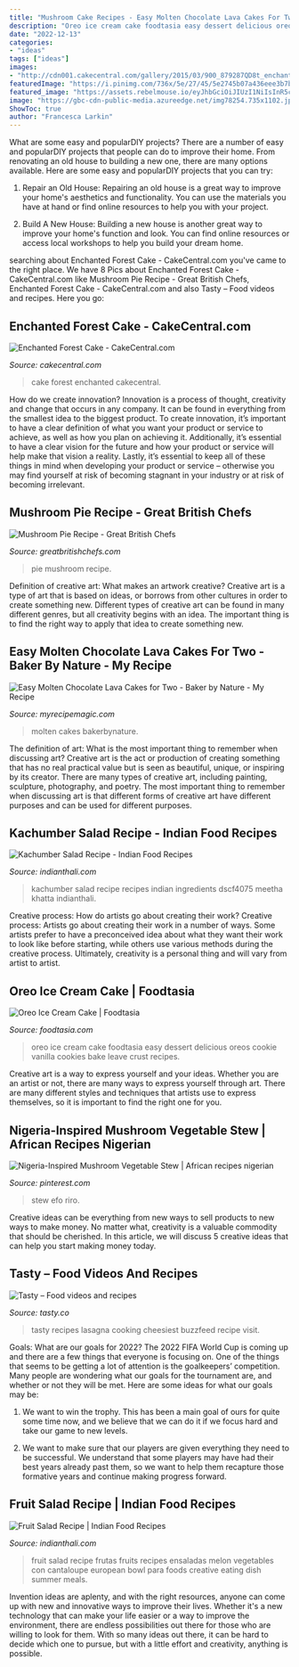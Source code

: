 ```yaml
---
title: "Mushroom Cake Recipes - Easy Molten Chocolate Lava Cakes For Two"
description: "Oreo ice cream cake foodtasia easy dessert delicious oreos cookie vanilla cookies bake leave crust recipes"
date: "2022-12-13"
categories:
- "ideas"
tags: ["ideas"]
images:
- "http://cdn001.cakecentral.com/gallery/2015/03/900_879287QD8t_enchanted-forest-cake.jpg"
featuredImage: "https://i.pinimg.com/736x/5e/27/45/5e2745b07a436eee3b7bc2de4bbf94e8.jpg"
featured_image: "https://assets.rebelmouse.io/eyJhbGciOiJIUzI1NiIsInR5cCI6IkpXVCJ9.eyJpbWFnZSI6Imh0dHBzOi8vYmFrZXJieW5hdHVyZS5jb20vd3AtY29udGVudC91cGxvYWRzLzIwMTkvMDEvbW9sdGVuY2hvY29sYXRlbGF2YWNha2VzMS0xLW9mLTEuanBnIiwiZXhwaXJlc19hdCI6MTYzOTMzMDk1Mn0.nyeM8Fu2ef_4b1ypA7M0NPqP462XVDUkE4QyKqKyE14/img.jpg?width=2000&amp;height=2000"
image: "https://gbc-cdn-public-media.azureedge.net/img78254.735x1102.jpg"
ShowToc: true
author: "Francesca Larkin"
---
```



What are some easy and popularDIY projects?
There are a number of easy and popularDIY projects that people can do to improve their home. From renovating an old house to building a new one, there are many options available. Here are some easy and popularDIY projects that you can try:
1. Repair an Old House: Repairing an old house is a great way to improve your home's aesthetics and functionality. You can use the materials you have at hand or find online resources to help you with your project.

2. Build A New House: Building a new house is another great way to improve your home's function and look. You can find online resources or access local workshops to help you build your dream home.

	

		
searching about Enchanted Forest Cake - CakeCentral.com you've came to the right place. We have 8 Pics about Enchanted Forest Cake - CakeCentral.com like Mushroom Pie Recipe - Great British Chefs, Enchanted Forest Cake - CakeCentral.com and also Tasty – Food videos and recipes. Here you go:
		
    
## Enchanted Forest Cake - CakeCentral.com

<img loading=lazy src="http://cdn001.cakecentral.com/gallery/2015/03/900_879287QD8t_enchanted-forest-cake.jpg" onerror="this.onerror=null;this.src='https://tse4.mm.bing.net/th?id=OIP.j6megqPRbIcOaoInel1r6AHaJ4&amp;pid=15.1';" alt="Enchanted Forest Cake - CakeCentral.com">

_Source: cakecentral.com_

>cake forest enchanted cakecentral. 

	

How do we create innovation?
Innovation is a process of thought, creativity and change that occurs in any company. It can be found in everything from the smallest idea to the biggest product. To create innovation, it’s important to have a clear definition of what you want your product or service to achieve, as well as how you plan on achieving it. Additionally, it’s essential to have a clear vision for the future and how your product or service will help make that vision a reality. Lastly, it’s essential to keep all of these things in mind when developing your product or service – otherwise you may find yourself at risk of becoming stagnant in your industry or at risk of becoming irrelevant.

    
## Mushroom Pie Recipe - Great British Chefs

<img loading=lazy src="https://gbc-cdn-public-media.azureedge.net/img78254.735x1102.jpg" onerror="this.onerror=null;this.src='https://tse2.mm.bing.net/th?id=OIP.DfYp6vQytv5u2yTi-E1T5QHaLG&amp;pid=15.1';" alt="Mushroom Pie Recipe - Great British Chefs">

_Source: greatbritishchefs.com_

>pie mushroom recipe. 

	

Definition of creative art: What makes an artwork creative?
Creative art is a type of art that is based on ideas, or borrows from other cultures in order to create something new. 
Different types of creative art can be found in many different genres, but all creativity begins with an idea. The important thing is to find the right way to apply that idea to create something new.

    
## Easy Molten Chocolate Lava Cakes For Two - Baker By Nature - My Recipe

<img loading=lazy src="https://assets.rebelmouse.io/eyJhbGciOiJIUzI1NiIsInR5cCI6IkpXVCJ9.eyJpbWFnZSI6Imh0dHBzOi8vYmFrZXJieW5hdHVyZS5jb20vd3AtY29udGVudC91cGxvYWRzLzIwMTkvMDEvbW9sdGVuY2hvY29sYXRlbGF2YWNha2VzMS0xLW9mLTEuanBnIiwiZXhwaXJlc19hdCI6MTYzOTMzMDk1Mn0.nyeM8Fu2ef_4b1ypA7M0NPqP462XVDUkE4QyKqKyE14/img.jpg?width=2000&amp;height=2000" onerror="this.onerror=null;this.src='https://tse1.mm.bing.net/th?id=OIP.5yFESOkRbcsT-CwTq4i92wHaLH&amp;pid=15.1';" alt="Easy Molten Chocolate Lava Cakes for Two - Baker by Nature - My Recipe">

_Source: myrecipemagic.com_

>molten cakes bakerbynature. 

	

The definition of art: What is the most important thing to remember when discussing art?
Creative art is the act or production of creating something that has no real practical value but is seen as beautiful, unique, or inspiring by its creator. There are many types of creative art, including painting, sculpture, photography, and poetry. The most important thing to remember when discussing art is that different forms of creative art have different purposes and can be used for different purposes.

    
## Kachumber Salad Recipe - Indian Food Recipes

<img loading=lazy src="https://www.indianthali.com/wp-content/uploads/2011/07/DSCF4075.jpg" onerror="this.onerror=null;this.src='https://tse3.mm.bing.net/th?id=OIP.NKL9FmdRchVoJZeZT1Kq3AHaFj&amp;pid=15.1';" alt="Kachumber Salad Recipe - Indian Food Recipes">

_Source: indianthali.com_

>kachumber salad recipe recipes indian ingredients dscf4075 meetha khatta indianthali. 

	

Creative process: How do artists go about creating their work?
Creative process: Artists go about creating their work in a number of ways. Some artists prefer to have a preconceived idea about what they want their work to look like before starting, while others use various methods during the creative process. Ultimately, creativity is a personal thing and will vary from artist to artist.

    
## Oreo Ice Cream Cake | Foodtasia

<img loading=lazy src="http://foodtasia.com/wp-content/uploads/2018/08/oreo-ice-cream-8.jpg" onerror="this.onerror=null;this.src='https://tse1.mm.bing.net/th?id=OIP.EcCWKmY2q5i3CBoDjEWyXQHaLH&amp;pid=15.1';" alt="Oreo Ice Cream Cake | Foodtasia">

_Source: foodtasia.com_

>oreo ice cream cake foodtasia easy dessert delicious oreos cookie vanilla cookies bake leave crust recipes. 

	

Creative art is a way to express yourself and your ideas. Whether you are an artist or not, there are many ways to express yourself through art. There are many different styles and techniques that artists use to express themselves, so it is important to find the right one for you.

    
## Nigeria-Inspired Mushroom Vegetable Stew | African Recipes Nigerian

<img loading=lazy src="https://i.pinimg.com/736x/5e/27/45/5e2745b07a436eee3b7bc2de4bbf94e8.jpg" onerror="this.onerror=null;this.src='https://tse4.mm.bing.net/th?id=OIP.2EUW-XUW-TnXZ_ykrdy-WgHaHa&amp;pid=15.1';" alt="Nigeria-Inspired Mushroom Vegetable Stew | African recipes nigerian">

_Source: pinterest.com_

>stew efo riro. 

	

Creative ideas can be everything from new ways to sell products to new ways to make money. No matter what, creativity is a valuable commodity that should be cherished. In this article, we will discuss 5 creative ideas that can help you start making money today.

    
## Tasty – Food Videos And Recipes

<img loading=lazy src="https://img.buzzfeed.com/thumbnailer-prod-us-east-1/video-api/assets/216141.jpg" onerror="this.onerror=null;this.src='https://tse3.mm.bing.net/th?id=OIP.GtcZw4o7LMASFH8QW8ZR6AHaHa&amp;pid=15.1';" alt="Tasty – Food videos and recipes">

_Source: tasty.co_

>tasty recipes lasagna cooking cheesiest buzzfeed recipe visit. 

	

Goals: What are our goals for 2022?
The 2022 FIFA World Cup is coming up and there are a few things that everyone is focusing on. One of the things that seems to be getting a lot of attention is the goalkeepers’ competition. Many people are wondering what our goals for the tournament are, and whether or not they will be met. Here are some ideas for what our goals may be: 
1) We want to win the trophy. This has been a main goal of ours for quite some time now, and we believe that we can do it if we focus hard and take our game to new levels. 

2) We want to make sure that our players are given everything they need to be successful. We understand that some players may have had their best years already past them, so we want to help them recapture those formative years and continue making progress forward.

    
## Fruit Salad Recipe | Indian Food Recipes

<img loading=lazy src="http://www.indianthali.com/wp-content/uploads/2011/07/Fruit-salad-2.jpg" onerror="this.onerror=null;this.src='https://tse3.mm.bing.net/th?id=OIP.MvY58a6Vt6f3Q3mDK-1DMAHaHa&amp;pid=15.1';" alt="Fruit Salad Recipe | Indian Food Recipes">

_Source: indianthali.com_

>fruit salad recipe frutas fruits recipes ensaladas melon vegetables con cantaloupe european bowl para foods creative eating dish summer meals. 

	

Invention ideas are aplenty, and with the right resources, anyone can come up with new and innovative ways to improve their lives. Whether it's a new technology that can make your life easier or a way to improve the environment, there are endless possibilities out there for those who are willing to look for them. With so many ideas out there, it can be hard to decide which one to pursue, but with a little effort and creativity, anything is possible.

